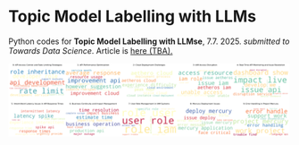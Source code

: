 # Topic Model Labelling with LLMs
Python codes for **Topic Model Labelling with LLMse**, 7.7. 2025. *submitted to Towards Data Science*. 
Article is [here (TBA).]()


<p float="left">

  <img src="FAST_10_wordcloud.png" width="1200" />
  </br>
</p>
